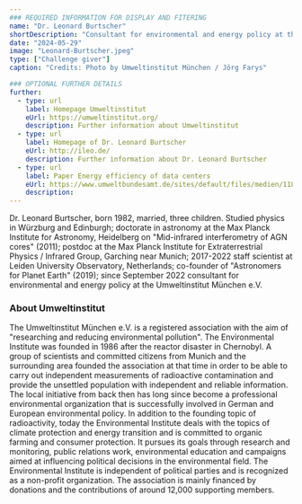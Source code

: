```yaml
---
### REQUIRED INFORMATION FOR DISPLAY AND FITERING
name: "Dr. Leonard Burtscher"
shortDescription: "Consultant for environmental and energy policy at the Umweltinstitut München e.V."
date: "2024-05-29"
image: "Leonard-Burtscher.jpeg"
type: ["Challenge giver"]
caption: "Credits: Photo by Umweltinstitut München / Jörg Farys"

### OPTIONAL FURTHER DETAILS
further:
  - type: url
    label: Homepage Umweltinstitut
    eUrl: https://umweltinstitut.org/
    description: Further information about Umweltinstitut
  - type: url
    label: Homepage of Dr. Leonard Burtscher
    eUrl: http://ileo.de/
    description: Further information about Dr. Leonard Burtscher
  - type: url
    label: Paper Energy efficiency of data centers
    eUrl: https://www.umweltbundesamt.de/sites/default/files/medien/11867/dokumente/17052023_policy_paper_enefg_chancen_fuer_die_rechenzentrums_und_it-branche.pdf
    description:
---
```


Dr. Leonard Burtscher, born 1982, married, three children. Studied physics in Würzburg and Edinburgh; doctorate in astronomy at the Max Planck Institute for Astronomy, Heidelberg on "Mid-infrared interferometry of AGN cores" (2011); postdoc at the Max Planck Institute for Extraterrestrial Physics / Infrared Group, Garching near Munich; 2017-2022 staff scientist at Leiden University Observatory, Netherlands; co-founder of "Astronomers for Planet Earth" (2019); since September 2022 consultant for environmental and energy policy at the Umweltinstitut München e.V.

### About Umweltinstitut

The Umweltinstitut München e.V. is a registered association with the aim of "researching and reducing environmental pollution". The Environmental Institute was founded in 1986 after the reactor disaster in Chernobyl. A group of scientists and committed citizens from Munich and the surrounding area founded the association at that time in order to be able to carry out independent measurements of radioactive contamination and provide the unsettled population with independent and reliable information. The local initiative from back then has long since become a professional environmental organization that is successfully involved in German and European environmental policy.
In addition to the founding topic of radioactivity, today the Environmental Institute deals with the topics of climate protection and energy transition and is committed to organic farming and consumer protection. It pursues its goals through research and monitoring, public relations work, environmental education and campaigns aimed at influencing political decisions in the environmental field. The Environmental Institute is independent of political parties and is recognized as a non-profit organization. The association is mainly financed by donations and the contributions of around 12,000 supporting members.